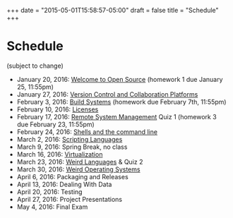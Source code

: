 +++
date = "2015-05-01T15:58:57-05:00"
draft = false
title = "Schedule"
+++

# Schedule

(subject to change)

* January 20, 2016: [Welcome to Open Source](/lectures/welcome/) (homework 1 due January 25, 11:55pm)
* January 27, 2016: [Version Control and Collaboration Platforms](/lectures/version_control/)
* February 3, 2016: [Build Systems](/lectures/build_systems/) (homework due February 7th, 11:55pm)
* February 10, 2016: [Licenses](/lectures/licenses/)
* February 17, 2016: [Remote System Management](/lectures/remote_systems/) Quiz 1 (homework 3 due February 23, 11:55pm)
* February 24, 2016: [Shells and the command line](/lectures/shells/)
* March 2, 2016: [Scripting Languages](/lectures/scripting/)
* March 9, 2016: Spring Break, no class
* March 16, 2016: [Virtualization](/lectures/virtualization)
* March 23, 2016: [Weird Languages](/lectures/weird_languages) & Quiz 2
* March 30, 2016: [Weird Operating Systems](/lectures/weird_operating_systems)
* April 6, 2016: Packaging and Releases
* April 13, 2016: Dealing With Data
* April 20, 2016: Testing
* April 27, 2016: Project Presentations
* May 4, 2016: Final Exam

